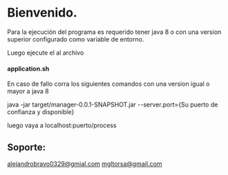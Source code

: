 # Bienvenido. 

Para la ejecución del programa es requerido tener java 8 o con una version superior
configurado como variable de entorno.

Luego ejecute el al archivo 
#### application.sh

En caso de fallo corra los siguientes comandos con una version igual o mayor a java 8

java -jar target/manager-0.0.1-SNAPSHOT.jar --server.port={Su puerto de confianza y disponible}


luego vaya a localhost:puerto/process

## Soporte:

alejandrobravo0329@gmial.com
mgltorsa@gmail.com